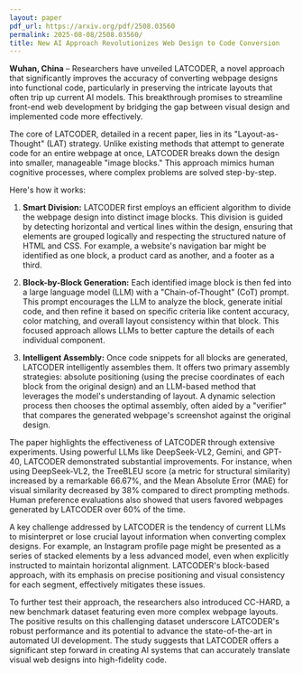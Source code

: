 ```yaml
---
layout: paper
pdf_url: https://arxiv.org/pdf/2508.03560
permalink: 2025-08-08/2508.03560/
title: New AI Approach Revolutionizes Web Design to Code Conversion
---
```




**Wuhan, China** – Researchers have unveiled LATCODER, a novel approach that significantly improves the accuracy of converting webpage designs into functional code, particularly in preserving the intricate layouts that often trip up current AI models. This breakthrough promises to streamline front-end web development by bridging the gap between visual design and implemented code more effectively.

The core of LATCODER, detailed in a recent paper, lies in its "Layout-as-Thought" (LAT) strategy. Unlike existing methods that attempt to generate code for an entire webpage at once, LATCODER breaks down the design into smaller, manageable "image blocks." This approach mimics human cognitive processes, where complex problems are solved step-by-step.

Here's how it works:

1.  **Smart Division:** LATCODER first employs an efficient algorithm to divide the webpage design into distinct image blocks. This division is guided by detecting horizontal and vertical lines within the design, ensuring that elements are grouped logically and respecting the structured nature of HTML and CSS. For example, a website's navigation bar might be identified as one block, a product card as another, and a footer as a third.

2.  **Block-by-Block Generation:** Each identified image block is then fed into a large language model (LLM) with a "Chain-of-Thought" (CoT) prompt. This prompt encourages the LLM to analyze the block, generate initial code, and then refine it based on specific criteria like content accuracy, color matching, and overall layout consistency within that block. This focused approach allows LLMs to better capture the details of each individual component.

3.  **Intelligent Assembly:** Once code snippets for all blocks are generated, LATCODER intelligently assembles them. It offers two primary assembly strategies: absolute positioning (using the precise coordinates of each block from the original design) and an LLM-based method that leverages the model's understanding of layout. A dynamic selection process then chooses the optimal assembly, often aided by a "verifier" that compares the generated webpage's screenshot against the original design.

The paper highlights the effectiveness of LATCODER through extensive experiments. Using powerful LLMs like DeepSeek-VL2, Gemini, and GPT-40, LATCODER demonstrated substantial improvements. For instance, when using DeepSeek-VL2, the TreeBLEU score (a metric for structural similarity) increased by a remarkable 66.67%, and the Mean Absolute Error (MAE) for visual similarity decreased by 38% compared to direct prompting methods. Human preference evaluations also showed that users favored webpages generated by LATCODER over 60% of the time.

A key challenge addressed by LATCODER is the tendency of current LLMs to misinterpret or lose crucial layout information when converting complex designs. For example, an Instagram profile page might be presented as a series of stacked elements by a less advanced model, even when explicitly instructed to maintain horizontal alignment. LATCODER's block-based approach, with its emphasis on precise positioning and visual consistency for each segment, effectively mitigates these issues.

To further test their approach, the researchers also introduced CC-HARD, a new benchmark dataset featuring even more complex webpage layouts. The positive results on this challenging dataset underscore LATCODER's robust performance and its potential to advance the state-of-the-art in automated UI development. The study suggests that LATCODER offers a significant step forward in creating AI systems that can accurately translate visual web designs into high-fidelity code.